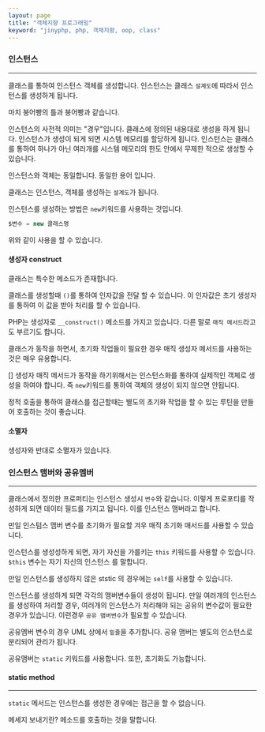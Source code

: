 ```yaml
---
layout: page
title: "객체지향 프로그래밍"
keyword: "jinyphp, php, 객체지향, oop, class"
---
```



### 인스턴스
---
클래스를 통하여 인스턴스 객체를 생성합니다. 인스턴스는 클래스 `설계도`에 따라서 인스턴스를 생성하게 됩니다. 

마치 붕어빵의 틀과 붕어빵과 같습니다.

인스턴스의 사전적 의미는 "경우"입니다. 클래스에 정의된 내용대로 생성을 하게 됩니다.
인스턴스가 생성이 되게 되면 시스템 메모리를 할당하게 됩니다.
인스턴스는 클래스를 통하여 하나가 아닌 여러개를 시스템 메모리의 한도 안에서 무제한 적으로 생성할 수 있습니다.

인스턴스와 객체는 동일합니다. 동일한 용어 입니다.

클래스는 인스턴스, 객체를 생성하는 `설계도`가 됩니다.


인스턴스를 생성하는 방법은 `new`키워드를 사용하는 것입니다.

```php
$변수 = new 클래스명 
```

위와 같이 사용을 할 수 있습니다.


#### 생성자 construct
클래스는 특수한 메소드가 존재합니다. 

클래스를 생성할때 `()`를 통하여 인자값을 전달 할 수 있습니다. 이 인자값은 초기 생성자를 통하여 이 값을 받아 처리를 할 수 있습니다.

PHP는 생성자로 `__construct()` 메소드를 가지고 있습니다. 다른 말로 `매직 메서드`라고도 부르기도 합니다.

클래스가 동작을 하면서, 초기화 작업들이 필요한 경우 매직 생성자 메서드를 사용하는 것은 매우 유용합니다.


[] 생성자 매직 메서드가 동작을 하기위해서는 인스턴스화를 통하여 실제적인 객체로 생성을 하여야 합니다.
즉 `new`키워드를 통하여 객체의 생성이 되지 않으면 안됩니다.

정적 호출을 통하여 클래스를 접근할때는 별도의 초기화 작업을 할 수 있는 루틴을 만들어 호출하는 것이 좋습니다.





#### 소멸자
생성자와 반대로 소멸자가 있습니다.


### 인스턴스 맴버와 공유멤버
---
클래스에서 정의한 프로퍼티는 인스턴스 생성시 `변수`와 같습니다. 이렇게 프로포티를 작성하게 되면 데이터 필드를 가지고 됩니다.
이를 인스턴스 맴버라고 합니다.

만일 인스텀스 맴버 변수를 초기화가 필요할 겨우 매직 초기화 매서드를 사용할 수 있습니다.

인스턴스를 생성성하게 되면, 자기 자신을 가를키는 `this` 키워드를 사용할 수 있습니다. `$this` 변수는 자기 자신의 인스턴스 를 말합니다.


만일 인스턴스를 생성하지 않은 ststic 의 경우에는 `self`를 사용할 수 있습니다.


인스턴스를 생성하게 되면 각각의 맴버변수들이 생성이 됩니다. 만일 여러개의 인스턴스를 생성하여 처리할 경우, 여러개의 인스턴스가 처리해야 되는 공유의 변수값이 필요한 경우가 있습니다.
이런경우 `공유 맴버변수`가 필요할 수 있습니다.

공유멤버 변수의 경우 UML 상에서 `밑줄`을 추가합니다. 공유 맴버는 별도의 인스턴스로 분리되어 관리가 됩니다.

공유맴버는 `static` 키워드를 사용합니다. 또한, 초기화도 가능합니다.

#### static method
---
`static` 메서드는 인스턴스를 생성한 경우에는 접근을 할 수 없습니다. 



메세지 보내기란? 메소드를 호출하는 것을 말합니다.






